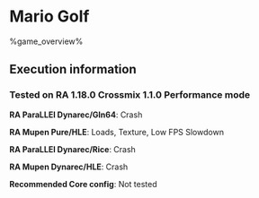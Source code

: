 # Mario Golf 

%game_overview%

## Execution information

### Tested on RA 1.18.0 Crossmix 1.1.0 Performance mode

**RA ParaLLEl Dynarec/Gln64**: Crash

**RA Mupen Pure/HLE**: Loads, Texture, Low FPS Slowdown

**RA ParaLLEl Dynarec/Rice**: Crash

**RA Mupen Dynarec/HLE**: Crash

**Recommended Core config**: Not tested